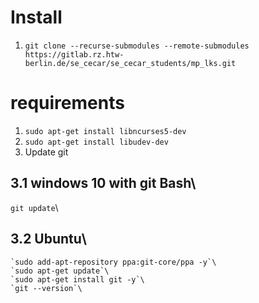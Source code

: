 # Install
1. `git clone --recurse-submodules --remote-submodules https://gitlab.rz.htw-berlin.de/se_cecar/se_cecar_students/mp_lks.git`

# requirements
1. `sudo apt-get install libncurses5-dev`
2. `sudo apt-get install libudev-dev`
3. Update git

## 3.1 windows 10 with git Bash\

`git update`\

## 3.2 Ubuntu\

    `sudo add-apt-repository ppa:git-core/ppa -y`\
    `sudo apt-get update`\
    `sudo apt-get install git -y`\
    `git --version`\